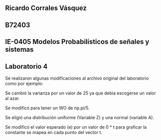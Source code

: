 ## Ricardo Corrales Vásquez 
## B72403
## IE-0405 Modelos Probabilísticos de señales y sistemas
## Laboratorio 4

Se realizaron algunas modificaciones al archivo original del laboratorio como por ejemplo:

Se cambió la varianza por un valor de 25 ya que debía escogerse un valor al azar.

Se modificó para tener un WO de np.pi/5.

Se eligió una distribución uniforme (Variable Z) y una normal (variable A).

Se modificó el valor esperado (e) por un valor de 0 * t para graficar la constante se mapea en cada punto del vector t.

